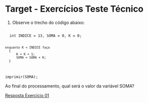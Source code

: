 # Target - Exercícios Teste Técnico

1) Observe o trecho do código abaixo:

<code>
  int INDICE = 13, SOMA = 0, K = 0;

    enquanto K < INDICE faça
      {
          K = K + 1;
          SOMA = SOMA + K;
      }

   imprimir(SOMA);
</code>

Ao final do processamento, qual será o valor da variável SOMA? 

[Resposta Exercício 01](https://github.com/caioandre182/target-exercicios/blob/main/target-exec/src/edu/target/exericios/Exercicio1.java)

<br>
